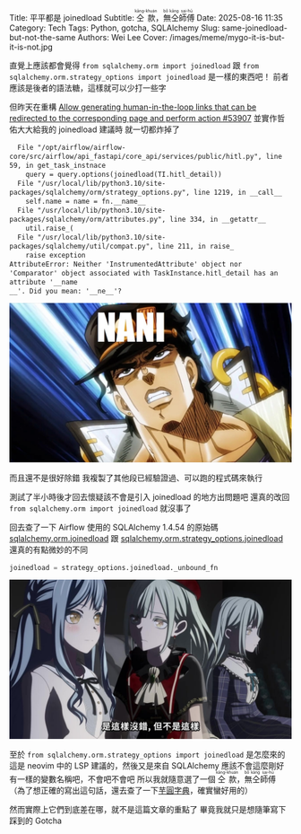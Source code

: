 Title: 平平都是 joinedload
Subtitle: <ruby>仝款<rt>kāng-khuán</rt></ruby>，<ruby>無仝<rt>bô kāng</rt></ruby><ruby>師傅<rt>sai-hū</rt></ruby>
Date: 2025-08-16 11:35
Category: Tech
Tags: Python, gotcha, SQLAlchemy
Slug: same-joinedload-but-not-the-same
Authors: Wei Lee
Cover: /images/meme/mygo-it-is-but-it-is-not.jpg

直覺上應該都會覺得 `from sqlalchemy.orm import joinedload` 跟 `from sqlalchemy.orm.strategy_options import joinedload` 是一樣的東西吧！
前者應該是後者的語法糖，這樣就可以少打一些字

<!--more-->

但昨天在重構 [Allow generating human-in-the-loop links that can be redirected to the corresponding page and perform action #53907][airflow-pr-53907] 並實作哲佑大大給我的 joinedload 建議時
就一切都炸掉了

```text
  File "/opt/airflow/airflow-core/src/airflow/api_fastapi/core_api/services/public/hitl.py", line 59, in get_task_instnace
    query = query.options(joinedload(TI.hitl_detail))
  File "/usr/local/lib/python3.10/site-packages/sqlalchemy/orm/strategy_options.py", line 1219, in __call__
    self.name = name = fn.__name__
  File "/usr/local/lib/python3.10/site-packages/sqlalchemy/orm/attributes.py", line 334, in __getattr__
    util.raise_(
  File "/usr/local/lib/python3.10/site-packages/sqlalchemy/util/compat.py", line 211, in raise_
    raise exception
AttributeError: Neither 'InstrumentedAttribute' object nor 'Comparator' object associated with TaskInstance.hitl_detail has an attribute '__name
__'. Did you mean: '__ne__'?
```

![jotaro-nani](/images/meme/jotaro-nani.jpg)

而且還不是很好除錯
我複製了其他段已經驗證過、可以跑的程式碼來執行

測試了半小時後才回去懷疑該不會是引入 joinedload 的地方出問題吧
還真的改回 `from sqlalchemy.orm import joinedload` 就沒事了

回去查了一下 Airflow 使用的 SQLAlchemy 1.4.54 的原始碼
[sqlalchemy.orm.joinedload](https://github.com/sqlalchemy/sqlalchemy/blob/dfe401fd471323638ad3e1b1027d89e01fcbeef5/lib/sqlalchemy/orm/__init__.py#L289) 跟 [sqlalchemy.orm.strategy_options.joinedload](https://github.com/sqlalchemy/sqlalchemy/blob/dfe401fd471323638ad3e1b1027d89e01fcbeef5/lib/sqlalchemy/orm/strategy_options.py#L1397) 還真的有點微妙的不同

```python
joinedload = strategy_options.joinedload._unbound_fn
```

![mygo-it-is-but-it-is-not](/images/meme/mygo-it-is-but-it-is-not.jpg)

至於 `from sqlalchemy.orm.strategy_options import joinedload` 是怎麼來的
這是 neovim 中的 LSP 建議的，然後又是來自 SQLAlchemy
應該不會這麼剛好有一樣的變數名稱吧，不會吧不會吧
所以我就隨意選了一個
<ruby>仝款<rt>kāng-khuán</rt></ruby>，<ruby>無仝<rt>bô kāng</rt></ruby><ruby>師傅<rt>sai-hū</rt></ruby>
（為了想正確的寫出這句話，還去查了一下[芋圓字典](https://portaly.cc/taro.dict/pages/about)，確實蠻好用的）

然而實際上它們到底差在哪，就不是這篇文章的重點了
畢竟我就只是想隨筆寫下踩到的 Gotcha

[airflow-pr-53907]: https://github.com/apache/airflow/pull/53907
